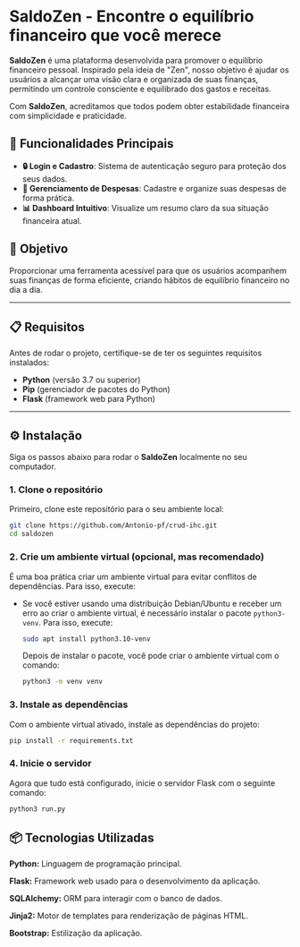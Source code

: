 # SaldoZen - Encontre o equilíbrio financeiro que você merece

**SaldoZen** é uma plataforma desenvolvida para promover o equilíbrio financeiro pessoal. Inspirado pela ideia de "Zen", nosso objetivo é ajudar os usuários a alcançar uma visão clara e organizada de suas finanças, permitindo um controle consciente e equilibrado dos gastos e receitas.

Com **SaldoZen**, acreditamos que todos podem obter estabilidade financeira com simplicidade e praticidade.

## 🚀 Funcionalidades Principais

- **🔒 Login e Cadastro**: Sistema de autenticação seguro para proteção dos seus dados.
- **💸 Gerenciamento de Despesas**: Cadastre e organize suas despesas de forma prática.
- **📊 Dashboard Intuitivo**: Visualize um resumo claro da sua situação financeira atual.

## 🎯 Objetivo

Proporcionar uma ferramenta acessível para que os usuários acompanhem suas finanças de forma eficiente, criando hábitos de equilíbrio financeiro no dia a dia.

---

## 📋 Requisitos

Antes de rodar o projeto, certifique-se de ter os seguintes requisitos instalados:

- **Python** (versão 3.7 ou superior)
- **Pip** (gerenciador de pacotes do Python)
- **Flask** (framework web para Python)

---

## ⚙️ Instalação

Siga os passos abaixo para rodar o **SaldoZen** localmente no seu computador.

### 1. Clone o repositório

Primeiro, clone este repositório para o seu ambiente local:

```bash
git clone https://github.com/Antonio-pf/crud-ihc.git
cd saldozen
```
### 2. Crie um ambiente virtual (opcional, mas recomendado)

É uma boa prática criar um ambiente virtual para evitar conflitos de dependências. Para isso, execute:

- Se você estiver usando uma distribuição Debian/Ubuntu e receber um erro ao criar o ambiente virtual, é necessário instalar o pacote `python3-venv`. Para isso, execute:

    ```bash
    sudo apt install python3.10-venv
    ```

  Depois de instalar o pacote, você pode criar o ambiente virtual com o comando:

  ```bash
  python3 -m venv venv


### 3. Instale as dependências

Com o ambiente virtual ativado, instale as dependências do projeto:

```bash
pip install -r requirements.txt
```

### 4. Inicie o servidor

Agora que tudo está configurado, inicie o servidor Flask com o seguinte comando:

```bash
python3 run.py
```

## 📦 Tecnologias Utilizadas
**Python:** Linguagem de programação principal.

**Flask:** Framework web usado para o desenvolvimento da aplicação.

**SQLAlchemy:** ORM para interagir com o banco de dados.

**Jinja2:** Motor de templates para renderização de páginas HTML.

**Bootstrap:** Estilização da aplicação.
